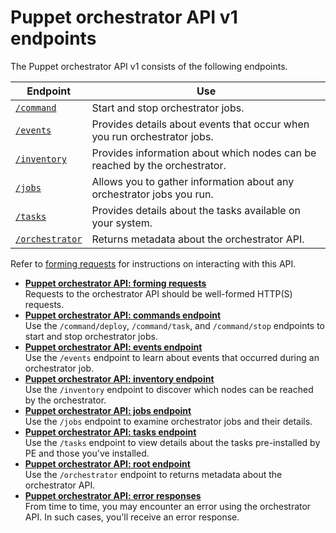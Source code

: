 # Puppet orchestrator API v1 endpoints

The Puppet orchestrator API v1 consists of the following endpoints.

|Endpoint|Use|
|--------|---|
|[`/command`](orchestrator_api_commands_endpoint.md#)|Start and stop orchestrator jobs.|
|[`/events`](orchestrator_api_events.endpoint.md#)|Provides details about events that occur when you run orchestrator jobs.|
|[`/inventory`](orchestrator_api_inventory.endpoint.md#)|Provides information about which nodes can be reached by the orchestrator.|
|[`/jobs`](orchestrator_api_jobs_endpoint.md#)|Allows you to gather information about any orchestrator jobs you run.|
|[`/tasks`](orchestrator_api_tasks_endpoint.md#)|Provides details about the tasks available on your system.|
|[`/orchestrator`](orchestrator_api_root.endpoint.md#)|Returns metadata about the orchestrator API.|

Refer to [forming requests](orchestrator_api_forming_requests.md) for instructions on interacting with this API.

-   **[Puppet orchestrator API: forming requests](orchestrator_api_forming_requests.md)**  
Requests to the orchestrator API should be well-formed HTTP\(S\) requests.
-   **[Puppet orchestrator API: commands endpoint](orchestrator_api_commands_endpoint.md#)**  
Use the `/command/deploy`, `/command/task`, and `/command/stop` endpoints to start and stop orchestrator jobs.
-   **[Puppet orchestrator API: events endpoint](orchestrator_api_events.endpoint.md#)**  
Use the `/events` endpoint to learn about events that occurred during an orchestrator job.
-   **[Puppet orchestrator API: inventory endpoint](orchestrator_api_inventory.endpoint.md#)**  
Use the `/inventory` endpoint to discover which nodes can be reached by the orchestrator.
-   **[Puppet orchestrator API: jobs endpoint](orchestrator_api_jobs_endpoint.md#)**  
Use the `/jobs` endpoint to examine orchestrator jobs and their details.
-   **[Puppet orchestrator API: tasks endpoint](orchestrator_api_tasks_endpoint.md#)**  
Use the `/tasks` endpoint to view details about the tasks pre-installed by PE and those you've installed.
-   **[Puppet orchestrator API: root endpoint](orchestrator_api_root.endpoint.md#)**  
Use the `/orchestrator` endpoint to returns metadata about the orchestrator API.
-   **[Puppet orchestrator API: error responses](orchestrator_api_error_responses.md)**  
From time to time, you may encounter an error using the orchestrator API. In such cases, you'll receive an error response.

